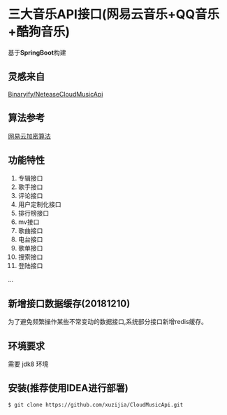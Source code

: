 # 三大音乐API接口(网易云音乐+QQ音乐+酷狗音乐)

基于**SpringBoot**构建 


## 灵感来自

[Binaryify/NeteaseCloudMusicApi](https://github.com/Binaryify/NeteaseCloudMusicApi)

## 算法参考
[网易云加密算法](https://www.jianshu.com/p/07ebbb142c73)

## 功能特性

1. 专辑接口
2. 歌手接口
3. 评论接口
4. 用户定制化接口
5. 排行榜接口
6. mv接口
7. 歌曲接口
8. 电台接口
9. 歌单接口
10. 搜索接口
11. 登陆接口

...

## 新增接口数据缓存(20181210)
为了避免频繁操作某些不常变动的数据接口,系统部分接口新增redis缓存。

## 环境要求

需要 jdk8 环境

## 安装(推荐使用IDEA进行部署)

```shell
$ git clone https://github.com/xuzijia/CloudMusicApi.git
```
